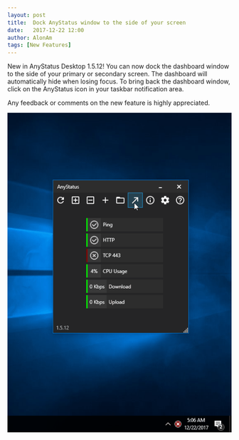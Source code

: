 ```yaml
---
layout: post
title:  Dock AnyStatus window to the side of your screen
date:   2017-12-22 12:00
author: AlonAm
tags: [New Features]
---
```


New in AnyStatus Desktop 1.5.12! You can now dock the dashboard window to the side of your primary or secondary screen. The dashboard will automatically hide when losing focus. To bring back the dashboard window, click on the AnyStatus icon in your taskbar notification area.

Any feedback or comments on the new feature is highly appreciated.

![AnyStatus Tray Icon](/assets/posts/2017-12-22-dock-anystatus-dashboard-window/dock-anystatus-dashboard-window.gif)
